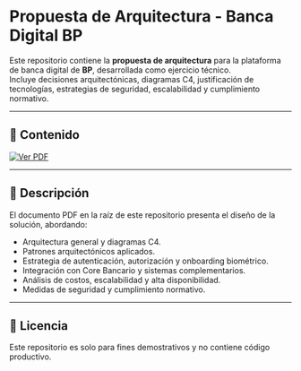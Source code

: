 # Propuesta de Arquitectura - Banca Digital BP

Este repositorio contiene la **propuesta de arquitectura** para la plataforma de banca digital de **BP**, desarrollada como ejercicio técnico.  
Incluye decisiones arquitectónicas, diagramas C4, justificación de tecnologías, estrategias de seguridad, escalabilidad y cumplimiento normativo.  

---

## 📂 Contenido

[![Ver PDF](https://img.shields.io/badge/📄_Ver%20Propuesta-PDF-blue)](./Solucio%CC%81n%20Ejercicio%20Te%CC%81cnico%20-%20Arquitecto%20BP.pdf)

---

## 📄 Descripción

El documento PDF en la raíz de este repositorio presenta el diseño de la solución, abordando:  

- Arquitectura general y diagramas C4.  
- Patrones arquitectónicos aplicados.  
- Estrategia de autenticación, autorización y onboarding biométrico.  
- Integración con Core Bancario y sistemas complementarios.  
- Análisis de costos, escalabilidad y alta disponibilidad.  
- Medidas de seguridad y cumplimiento normativo.  

---

## 📜 Licencia

Este repositorio es solo para fines demostrativos y no contiene código productivo.  

